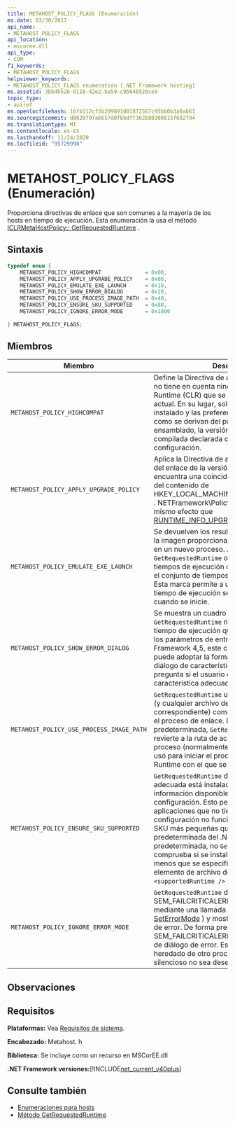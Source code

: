 ```yaml
---
title: METAHOST_POLICY_FLAGS (Enumeración)
ms.date: 03/30/2017
api_name:
- METAHOST_POLICY_FLAGS
api_location:
- mscoree.dll
api_type:
- COM
f1_keywords:
- METAHOST_POLICY_FLAGS
helpviewer_keywords:
- METAHOST_POLICY_FLAGS enumeration [.NET Framework hosting]
ms.assetid: 3bb4b526-0118-42e2-ba59-c95648528ce9
topic_type:
- apiref
ms.openlocfilehash: 16fb112cf5b209091001872567c95bb0b3a8ab61
ms.sourcegitcommit: d8020797a6657d0fbbdff362b80300815f682f94
ms.translationtype: MT
ms.contentlocale: es-ES
ms.lasthandoff: 11/24/2020
ms.locfileid: "95729998"
---
```

# <a name="metahost_policy_flags-enumeration"></a>METAHOST_POLICY_FLAGS (Enumeración)

Proporciona directivas de enlace que son comunes a la mayoría de los hosts en tiempo de ejecución. Esta enumeración la usa el método [ICLRMetaHostPolicy:: GetRequestedRuntime](iclrmetahostpolicy-getrequestedruntime-method.md) .  
  
## <a name="syntax"></a>Sintaxis  
  
```cpp  
typedef enum {  
    METAHOST_POLICY_HIGHCOMPAT              = 0x00,  
    METAHOST_POLICY_APPLY_UPGRADE_POLICY    = 0x08,  
    METAHOST_POLICY_EMULATE_EXE_LAUNCH      = 0x10,  
    METAHOST_POLICY_SHOW_ERROR_DIALOG       = 0x20,  
    METAHOST_POLICY_USE_PROCESS_IMAGE_PATH  = 0x40,  
    METAHOST_POLICY_ENSURE_SKU_SUPPORTED    = 0x80,  
    METAHOST_POLICY_IGNORE_ERROR_MODE       = 0x1000  
  
} METAHOST_POLICY_FLAGS;  
```  
  
## <a name="members"></a>Miembros  
  
|Miembro|Descripción|  
|------------|-----------------|  
|`METAHOST_POLICY_HIGHCOMPAT`|Define la Directiva de alta compatibilidad, que no tiene en cuenta ningún Common Language Runtime (CLR) que se cargue en el proceso actual. En su lugar, solo tiene en cuenta el CLR instalado y las preferencias del componente, como se derivan del propio archivo de ensamblado, la versión de compilación compilada declarada o el archivo de configuración.|  
|`METAHOST_POLICY_APPLY_UPGRADE_POLICY`|Aplica la Directiva de actualización al resultado del enlace de la versión cuando no se encuentra una coincidencia exacta, en función del contenido de HKEY_LOCAL_MACHINE\SOFTWARE\Microsoft\\ . NETFramework\Policy\Upgrades. Esto tiene el mismo efecto que [RUNTIME_INFO_UPGRADE_VERSION](runtime-info-flags-enumeration.md).|  
|`METAHOST_POLICY_EMULATE_EXE_LAUNCH`|Se devuelven los resultados de enlace como si la imagen proporcionada a la llamada se iniciara en un nuevo proceso. Actualmente, `GetRequestedRuntime` omite el conjunto de tiempos de ejecución cargables y enlaces con el conjunto de tiempos de ejecución instalados. Esta marca permite a un host determinar en qué tiempo de ejecución se enlazará un archivo EXE cuando se inicie.|  
|`METAHOST_POLICY_SHOW_ERROR_DIALOG`|Se muestra un cuadro de diálogo de error si `GetRequestedRuntime` no puede encontrar un tiempo de ejecución que sea compatible con los parámetros de entrada. A partir de la .NET Framework 4,5, este cuadro de diálogo de error puede adoptar la forma de un cuadro de diálogo de característica de Windows que pregunta si el usuario desea habilitar la característica adecuada.|  
|`METAHOST_POLICY_USE_PROCESS_IMAGE_PATH`|`GetRequestedRuntime` usa la imagen de proceso (y cualquier archivo de configuración correspondiente) como entrada adicional para el proceso de enlace. De forma predeterminada, `GetRequestedRuntime` no revierte a la ruta de acceso de la imagen de proceso (normalmente, el archivo exe que se usó para iniciar el proceso) al determinar el Runtime con el que se va a enlazar.|  
|`METAHOST_POLICY_ENSURE_SKU_SUPPORTED`|`GetRequestedRuntime` debe comprobar si la SKU adecuada está instalada cuando no haya información disponible en el archivo de configuración. Esto permite que las aplicaciones que no tienen archivos de configuración no funcionen correctamente en SKU más pequeñas que la instalación predeterminada del .NET Framework. De forma predeterminada, no `GetRequestedRuntime` comprueba si se instala la SKU adecuada a menos que se especifique el atributo SKU en el elemento de archivo de configuración `<supportedRuntime />` .|  
|`METAHOST_POLICY_IGNORE_ERROR_MODE`|`GetRequestedRuntime` debe omitir SEM_FAILCRITICALERRORS (que se establece mediante una llamada a la función [SetErrorMode](/windows/win32/api/errhandlingapi/nf-errhandlingapi-seterrormode) ) y mostrar el cuadro de diálogo de error. De forma predeterminada, SEM_FAILCRITICALERRORS suprime el cuadro de diálogo de error. Es posible que se haya heredado de otro proceso y que el error silencioso no sea deseable en el escenario.|  
  
## <a name="remarks"></a>Observaciones  
  
## <a name="requirements"></a>Requisitos  

 **Plataformas:** Vea [Requisitos de sistema](../../get-started/system-requirements.md).  
  
 **Encabezado:** Metahost. h  
  
 **Biblioteca:** Se incluye como un recurso en MSCorEE.dll  
  
 **.NET Framework versiones:**[!INCLUDE[net_current_v40plus](../../../../includes/net-current-v40plus-md.md)]  
  
## <a name="see-also"></a>Consulte también

- [Enumeraciones para hosts](hosting-enumerations.md)
- [Método GetRequestedRuntime](iclrmetahostpolicy-getrequestedruntime-method.md)
